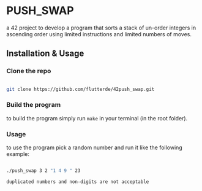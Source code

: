 # PUSH_SWAP
a 42 project to develop a program that sorts a stack of un-order integers in ascending order using limited instructions and limited numbers of moves.

## Installation & Usage
### Clone the repo

``` bash

git clone https://github.com/flutterde/42push_swap.git
```

### Build the program
to build the program simply run `make` in your terminal (in the root folder).

### Usage
to use the program pick a random number and run it like the following example:

``` bash

./push_swap 3 2 "1 4 9 " 23

```
`duplicated numbers and non-digits are not acceptable`

